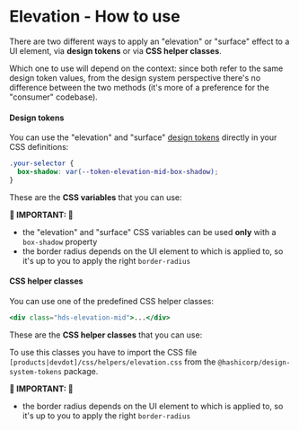 # Elevation - How to use

There are two different ways to apply an "elevation" or "surface" effect to a UI element, via **design tokens** or via **CSS helper classes**.

Which one to use will depend on the context: since both refer to the same design token values, from the design system perspective there's no difference between the two methods (it's more of a preference for the "consumer" codebase).

#### Design tokens

You can use the "elevation" and "surface" [design tokens](./tokens) directly in your CSS definitions:

```css
.your-selector {
  box-shadow: var(--token-elevation-mid-box-shadow);
}
```

These are the **CSS variables** that you can use:

**🚨 IMPORTANT: 🚨**

*   the "elevation" and "surface" CSS variables can be used **only** with a `box-shadow` property
*   the border radius depends on the UI element to which is applied to, so it's up to you to apply the right `border-radius`

#### CSS helper classes

You can use one of the predefined CSS helper classes:

```handlebars
<div class="hds-elevation-mid">...</div>
```

These are the **CSS helper classes** that you can use:

To use this classes you have to import the CSS file `[products|devdot]/css/helpers/elevation.css` from the `@hashicorp/design-system-tokens` package.

**🚨 IMPORTANT: 🚨**

*   the border radius depends on the UI element to which is applied to, so it's up to you to apply the right `border-radius`